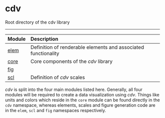 # cdv

Root directory of the cdv library

***
|Module|Description|
| :-- | :-- |
| [elem](./elem.md) | Definition of renderable elements and associated functionality |
| [core](./core.md) | Core components of the *cdv* library |
| [fig](./fig.md) |  |
| [scl](./scl.md) | Definition of *cdv* scales |




*cdv* is split into the four main modules listed here. Generally, all
four modules will be required to create a data visualization using
*cdv*. Things like units and colors which reside in the `core` module
can be found directly in the `cdv` namespace, whereas elements, scales
and figure generation code are in the `elem`, `scl` and `fig` namespaces
respectively.



